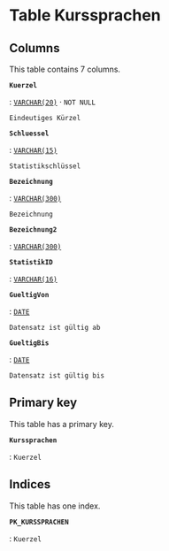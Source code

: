 # Table **Kurssprachen**

## Columns

This table contains 7 columns.

**`Kuerzel`**

:   [`VARCHAR(20)`](https://firebirdsql.org/file/documentation/html/en/refdocs/fblangref40/firebird-40-language-reference.html#fblangref40-datatypes-chartypes) · `NOT NULL`

    Eindeutiges Kürzel

**`Schluessel`**

:   [`VARCHAR(15)`](https://firebirdsql.org/file/documentation/html/en/refdocs/fblangref40/firebird-40-language-reference.html#fblangref40-datatypes-chartypes)

    Statistikschlüssel

**`Bezeichnung`**

:   [`VARCHAR(300)`](https://firebirdsql.org/file/documentation/html/en/refdocs/fblangref40/firebird-40-language-reference.html#fblangref40-datatypes-chartypes)

    Bezeichnung

**`Bezeichnung2`**

:   [`VARCHAR(300)`](https://firebirdsql.org/file/documentation/html/en/refdocs/fblangref40/firebird-40-language-reference.html#fblangref40-datatypes-chartypes)

**`StatistikID`**

:   [`VARCHAR(16)`](https://firebirdsql.org/file/documentation/html/en/refdocs/fblangref40/firebird-40-language-reference.html#fblangref40-datatypes-chartypes)

**`GueltigVon`**

:   [`DATE`](https://firebirdsql.org/file/documentation/html/en/refdocs/fblangref40/firebird-40-language-reference.html#fblangref40-datatypes-datetime)

    Datensatz ist gültig ab

**`GueltigBis`**

:   [`DATE`](https://firebirdsql.org/file/documentation/html/en/refdocs/fblangref40/firebird-40-language-reference.html#fblangref40-datatypes-datetime)

    Datensatz ist gültig bis

## Primary key

This table has a primary key.

**`Kurssprachen`**

:   `Kuerzel`

## Indices

This table has one index.

**`PK_KURSSPRACHEN`**

:   `Kuerzel`
